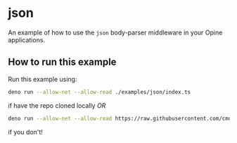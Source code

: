 # json

An example of how to use the `json` body-parser middleware in your Opine
applications.

## How to run this example

Run this example using:

```bash
deno run --allow-net --allow-read ./examples/json/index.ts
```

if have the repo cloned locally _OR_

```bash
deno run --allow-net --allow-read https://raw.githubusercontent.com/cmorten/opine/main/examples/json/index.ts
```

if you don't!
